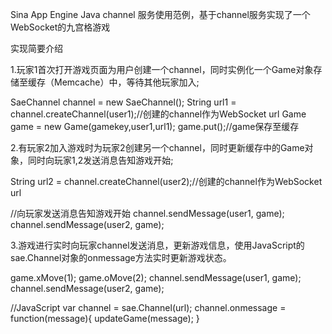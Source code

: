 Sina App Engine Java channel 服务使用范例，基于channel服务实现了一个WebSocket的九宫格游戏

实现简要介绍

1.玩家1首次打开游戏页面为用户创建一个channel，同时实例化一个Game对象存储至缓存（Memcache）中，等待其他玩家加入;

 SaeChannel channel = new SaeChannel();
 String url1 = channel.createChannel(user1);//创建的channel作为WebSocket url
 Game game = new Game(gamekey,user1,url1);
 game.put();//game保存至缓存
 
2.有玩家2加入游戏时为玩家2创建另一个channel，同时更新缓存中的Game对象，同时向玩家1,2发送消息告知游戏开始;

 String url2 = channel.createChannel(user2);//创建的channel作为WebSocket url
 
 //向玩家发送消息告知游戏开始
 channel.sendMessage(user1, game);
 channel.sendMessage(user2, game);
 
3.游戏进行实时向玩家channel发送消息，更新游戏信息，使用JavaScript的sae.Channel对象的onmessage方法实时更新游戏状态。

 game.xMove(1);
 game.oMove(2);
 channel.sendMessage(user1, game);
 channel.sendMessage(user2, game);
 
 //JavaScript
 var channel = sae.Channel(url);
 channel.onmessage = function(message){
 	 updateGame(message);
 }
 
